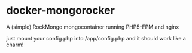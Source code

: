 docker-mongorocker
==================

A (simple) RockMongo mongocontainer running PHP5-FPM and nginx

just mount your config.php into /app/config.php and it should work like a charm!